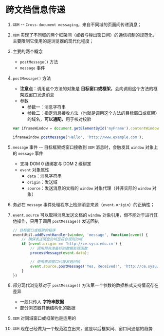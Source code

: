 # 跨文档信息传递
1. `XDM` -- `Cross-document messaging`，来自不同域的页面间传递消息；

2. `XDM` 实现了不同域的两个框架间（或者与弹出窗口间）的通信机制的规范化，主要限制它使用的是浏览器的现代化程度；

3. 主要的两个概念
    * `postMessage()` 方法
    * `message` 事件

4. `postMessage()` 方法
    * **注意点**：调用这个方法的对象是 **目标窗口或框架**，会向调用这个方法的框架或窗口发送消息
    * 参数
        * 参数一：消息字符串
        * 参数二：指定消息接收方法（也就是调用这个方法的目标窗口或框架）的域名，**可以通配**，用于核对校验

    ```javascript
    var iframeWindow = document.getElementById('myFrame').contentWindow;

    iframeWindow.postMessage('Hello', 'http://www.example.com');
    ```

5. `message` 事件 -- 目标框架或窗口接收到 `XDM` 消息时，会触发其 `window` 对象上的 `message` 事件
    * 支持 DOM 0 级绑定与 DOM 2 级绑定
    * `event` 对象属性
        * `data`：消息字符串
        * `origin`：发送域
        * `source`：发送消息的文档的 `window` 对象代理（并非实际的 `window` 对象）

6. 务必在 `message` 事件处理程序上检测消息来源（`event.origin`）的正确性；

7. `event.source` 可以取得消息发送文档的 `window` 对象引用，但不能对于进行其他操作，只用于调用 `postMessage()` 发送回执
    ```javascript
    // 目标窗口或框架的程序
    eventUtil.addEventHandler(window, 'message', function(event) {
        // 确保发送消息的域是符合规则的域
        if (event.origin == 'http://ce.sysu.edu.cn') {
            // 调用预先准备好的数据处理函数
            processMessage(event.data);

            // 使用来源窗口代理发送回执
            event.source.postMessage('Yes, Received!', 'http://ce.sysu.edu.cn/hope');
        }
    })
    ```

8. 部分现代浏览器对于 `postMessage()` 方法第一个参数的数据格式支持情况存在差异
    * 一般只传入 **字符串数据**
    * 部分浏览器其他结构化的数据

9. `XDM` 对同域窗口或框架也是适用的

10. `XDM` 现在已经做为一个规范独立出来，这是以后框架间、窗口间通信的趋势
